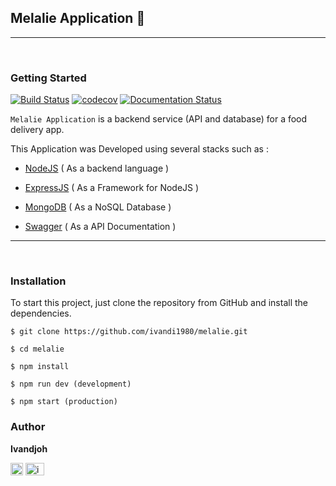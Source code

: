 ## Melalie Application 👋


<hr />
<br />

### Getting Started
[![Build Status](https://travis-ci.org/iolufemi/Express-REST-API-Generator.svg?branch=dev)](https://travis-ci.org/iolufemi/Express-REST-API-Generator)  [![codecov](https://codecov.io/gh/iolufemi/Express-REST-API-Generator/branch/master/graph/badge.svg)](https://codecov.io/gh/iolufemi/Express-REST-API-Generator) [![Documentation Status](https://readthedocs.org/projects/api-template/badge/?version=latest)](http://api-template.readthedocs.io/en/latest/?badge=latest)

`Melalie Application` is a backend service (API and database) for a food delivery app.

This Application was Developed using several stacks such as :

* [NodeJS](https://nodejs.org) ( As a backend language )

* [ExpressJS](https://expressjs.com) ( As a Framework for NodeJS )
* [MongoDB](https://mongodb.com) ( As a NoSQL Database )
* [Swagger](https://swagger.io/) ( As a API Documentation )

<hr />
<br />

### Installation
To start this project, just clone the repository from GitHub and install the dependencies.

```
$ git clone https://github.com/ivandi1980/melalie.git 
```
```
$ cd melalie
```
```
$ npm install
```
```
$ npm run dev (development)
```
```
$ npm start (production)
```


### Author

**Ivandjoh**

<a href="https://linkedin.com/in/ivandjoh" target="blank"><img align="center" src="https://raw.githubusercontent.com/rahuldkjain/github-profile-readme-generator/master/src/images/icons/Social/linked-in-alt.svg" alt="ivandjoh" height="20" width="20" /></a>
<a href="https://instagram.com/ivandjoh" target="blank"><img align="center" src="https://raw.githubusercontent.com/rahuldkjain/github-profile-readme-generator/master/src/images/icons/Social/instagram.svg" alt="ivandjoh" height="20" width="30" /></a>